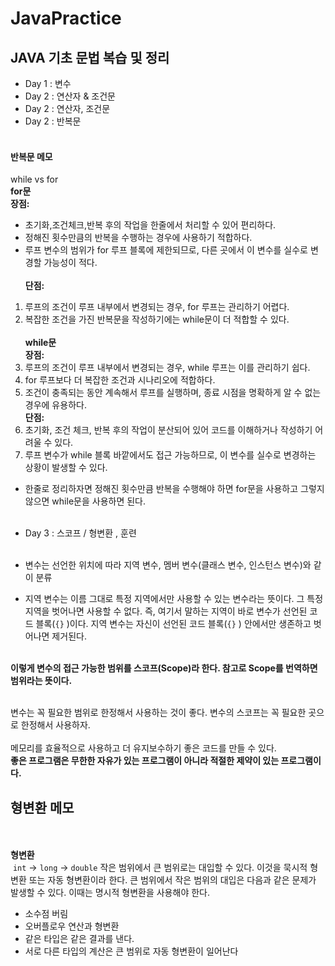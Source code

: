 # JavaPractice

## JAVA 기초 문법 복습 및 정리
- Day 1 : 변수
- Day 2 : 연산자 & 조건문
- Day 2 : 연산자, 조건문
- Day 2 : 반복문 </br></br>
#### 반복문 메모
while vs for
<br>**for문**<br>
**장점:**
- 초기화,조건체크,반복 후의 작업을 한줄에서 처리할 수 있어 편리하다. 
- 정해진 횟수만큼의 반복을 수행하는 경우에 사용하기 적합하다.
- 루프 변수의 범위가 for 루프 블록에 제한되므로, 다른 곳에서 이 변수를 실수로 변경할 가능성이 적다.
   <br><br>**단점:**
1. 루프의 조건이 루프 내부에서 변경되는 경우, for 루프는 관리하기 어렵다.
2. 복잡한 조건을 가진 반복문을 작성하기에는 while문이 더 적합할 수 있다.
<br><br>**while문** <br>**장점:**
1. 루프의 조건이 루프 내부에서 변경되는 경우, while 루프는 이를 관리하기 쉽다.
2. for 루프보다 더 복잡한 조건과 시나리오에 적합하다.
3. 조건이 충족되는 동안 계속해서 루프를 실행하며, 종료 시점을 명확하게 알 수 없는 경우에 유용하다.<br>
   **단점:**
1. 초기화, 조건 체크, 반복 후의 작업이 분산되어 있어 코드를 이해하거나 작성하기 어려울 수 있다.
2. 루프 변수가 while 블록 바깥에서도 접근 가능하므로, 이 변수를 실수로 변경하는 상황이 발생할 수 있다.

- 한줄로 정리하자면 정해진 횟수만큼 반복을 수행해야 하면 for문을 사용하고 그렇지 않으면 while문을 사용하면 된다.
<br><br>
- Day 3 : 스코프 / 형변환 , 훈련<br><br>

- 변수는 선언한 위치에 따라 지역 변수, 멤버 변수(클래스 변수, 인스턴스 변수)와 같이 분류
- 지역 변수는 이름 그대로 특정 지역에서만 사용할 수 있는 변수라는 뜻이다. 그 특정 지역을 벗어나면 사용할 수 없다.  즉, 여기서 말하는 지역이 바로 변수가 선언된 코드 블록(`{}` )이다. 지역 변수는 자신이 선언된 코드 블록(`{}` ) 안에서만 생존하고 벗어나면 제거된다.<br><br>

**이렇게 변수의 접근 가능한 범위를 스코프(Scope)라 한다. 참고로 Scope를 번역하면 범위라는 뜻이다.**<br><br>

변수는 꼭 필요한 범위로 한정해서 사용하는 것이 좋다. 변수의 스코프는 꼭 필요한 곳으로 한정해서 사용하자.<br><br>
메모리를 효율적으로 사용하고 더 유지보수하기 좋은 코드를 만들 수 있다.<br>
**좋은 프로그램은 무한한 자유가 있는 프로그램이 아니라 적절한 제약이 있는 프로그램이다.**


## 형변환 메모

<br><br>
**형변환**<br> `int`  -> `long` -> `double`
작은 범위에서 큰 범위로는 대입할 수 있다. 이것을 묵시적 형변환 또는 자동 형변환이라 한다. 큰 범위에서 작은 범위의 대입은 다음과 같은 문제가 발생할 수 있다. 이때는 명시적 형변환을 사용해야 한다. <br>
- 소수점 버림 
- 오버플로우
연산과 형변환 
- 같은 타입은 같은 결과를 낸다.
- 서로 다른 타입의 계산은 큰 범위로 자동 형변환이 일어난다  <br><br>



